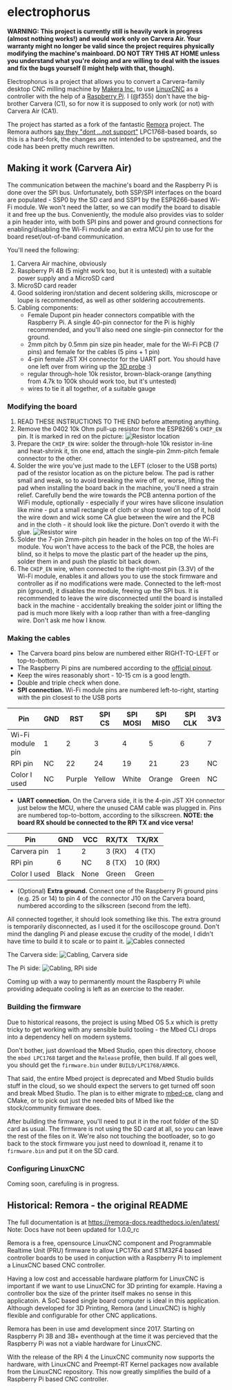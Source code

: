 # electrophorus

**WARNING: This project is currently still is heavily work in progress (almost nothing works!) and would work only on
Carvera Air. Your warranty might no longer be valid since the project requires physically modifying the machine's
mainboard. DO NOT TRY THIS AT HOME unless you understand what you're doing and are willing to deal with the issues and
fix the bugs yourself (I might help with that, though).**

Electrophorus is a project that allows you to convert a Carvera-family desktop CNC milling machine
by [Makera Inc.](https://www.makera.com/)
to use [LinuxCNC](https://linuxcnc.org/) as a controller with the help of
a [Raspberry Pi](https://www.raspberrypi.com/). I (@f355) don't have the big-brother Carvera (C1), so for now it is
supposed to only work (or not) with Carvera Air (CA1).

The project has started as a fork of the fantastic [Remora](https://github.com/scottalford75/Remora) project. The Remora
authors [say they "dont ...not support"](https://github.com/scottalford75/Remora/issues/78#issuecomment-2584956914)
LPC1768-based boards, so this is a hard-fork, the changes are not intended to be upstreamed, and the code has been
pretty much rewritten.

## Making it work (Carvera Air)

The communication between the machine's board and the Raspberry Pi is done over the SPI bus. Unfortunately, both SSP/SPI
interfaces on the board are populated - SSP0 by the SD card and SSP1 by the ESP8266-based Wi-Fi module. We won't need
the latter, so we can modify the board to disable it and free up the bus. Conveniently, the module also provides vias to
solder a pin header into, with both SPI pins and power and ground connections for enabling/disabling the Wi-Fi module
and an extra MCU pin to use for the board reset/out-of-band communication.

You'll need the following:

1. Carvera Air machine, obviously
2. Raspberry Pi 4B (5 might work too, but it is untested) with a suitable power supply and a MicroSD card
3. MicroSD card reader
4. Good soldering iron/station and decent soldering skills, microscope or loupe is recommended, as well as other
   soldering accoutrements.
5. Cabling components:
    * Female Dupont pin header connectors compatible with the Raspberry Pi. A single 40-pin connector for the Pi is
      highly recommended, and you'll also need one single-pin connector for the ground.
    * 2mm pitch by 0.5mm pin size pin header, male for the Wi-Fi PCB (7 pins) and female for the cables (5 pins + 1 pin)
    * 4-pin female JST XH connector for the UART port. You should have one left over from wiring up
      the [3D probe](https://www.instructables.com/Carvera-Touch-Probe-Modifications/) :)
    * regular through-hole 10k resistor, brown-black-orange (anything from 4.7k to 100k should work too, but it's
      untested)
    * wires to tie it all together, of a suitable gauge

### Modifying the board

1. READ THESE INSTRUCTIONS TO THE END before attempting anything.
2. Remove the 0402 10k Ohm pull-up resistor from the ESP8266's `CHIP_EN` pin. It is marked in red on the
   picture: ![Resistor location](images/resistor_location.jpg)
3. Prepare the `CHIP_EN` wire: solder the through-hole 10k resistor in-line and heat-shrink it, tin one end, attach the
   single-pin 2mm-pitch female connector to the other.
4. Solder the wire you've just made to the LEFT (closer to the USB ports) pad of the resistor location as on the
   picture below. The pad is rather small and weak, so to avoid breaking the wire off or, worse, lifting the pad when
   installing the board back in the machine, you'll need a strain relief. Carefully bend the wire towards the PCB
   antenna portion of the WiFi module, optionally - especially if your wires have silicone insulation like mine - put a
   small rectangle of cloth or shop towel on top of it, hold the wire down and wick some CA glue between the wire and
   the PCB and in the cloth - it should look like the picture. Don't overdo it with the
   glue. ![Resistor wire](images/resistor_wire.jpg)
5. Solder the 7-pin 2mm-pitch pin header in the holes on top of the Wi-Fi module. You won't have access to the back of
   the PCB, the holes are blind, so it helps to move the plastic part of the header up the pins, solder them in and push
   the plastic bit back down.
6. The `CHIP_EN` wire, when connected to the right-most pin (3.3V) of the Wi-Fi module, enables it and allows you to use
   the stock firmware and controller as if no modifications were made. Connected to the left-most pin (ground), it
   disables the module, freeing up the SPI bus. It is recommended to leave the wire disconnected until the board is
   installed back in the machine - accidentally breaking the solder joint or lifting the pad is much more likely with a
   loop rather than with a free-dangling wire. Don't ask me how I know.

### Making the cables

* The Carvera board pins below are numbered either RIGHT-TO-LEFT or top-to-bottom.
* The Raspberry Pi pins are numbered according to
  the [official pinout](https://www.raspberrypi.com/documentation/computers/raspberry-pi.html#gpio).
* Keep the wires reasonably short - 10-15 cm is a good length.
* Double and triple check when done.
* **SPI connection.** Wi-Fi module pins are numbered left-to-right, starting with the pin closest to the USB ports

| Pin              | GND | RST    | SPI CS | SPI MOSI | SPI MISO | SPI CLK | 3V3 |
|------------------|-----|--------|--------|----------|----------|---------|-----|
| Wi-Fi module pin | 1   | 2      | 3      | 4        | 5        | 6       | 7   |
| RPi pin          | NC  | 22     | 24     | 19       | 21       | 23      | NC  |
| Color I used     | NC  | Purple | Yellow | White    | Orange   | Green   | NC  |

* **UART connection.** On the Carvera side, it is the 4-pin JST XH connector just below the MCU, where the unused CAM
  cable was plugged in. Pins are numbered top-to-bottom, according to the silkscreen. **NOTE: the board RX should be
  connected to the RPi TX and vice versa!**

| Pin          | GND   | VCC  | RX/TX  | TX/RX   |
|--------------|-------|------|--------|---------|
| Carvera pin  | 1     | 2    | 3 (RX) | 4 (TX)  |
| RPi pin      | 6     | NC   | 8 (TX) | 10 (RX) |
| Color I used | Black | None | Green  | Green   |

* (Optional) **Extra ground.** Connect one of the Raspberry Pi ground pins (e.g. 25 or 14) to pin 4 of the connector
  J10 on the Carvera board, numbered according to the silkscreen (second from the left).

All connected together, it should look something like this. The extra ground is temporarily disconnected, as I used it
for the oscilloscope ground. Don't mind the dangling Pi and please excuse the crudity of the model, I didn't have time
to build it to scale or to paint it. ![Cables connected](images/cables_connected.jpg)

The Carvera side: ![Cabling, Carvera side](images/cabling_carvera_side.jpg)

The Pi side: ![Cabling, RPi side](images/cabling_pi_side.jpg)

Coming up with a way to permanently mount the Raspberry Pi while providing adequate cooling is left as an exercise to
the reader.

### Building the firmware

Due to historical reasons, the project is using Mbed OS 5.x which is pretty tricky to get working with any sensible
build tooling - the Mbed CLI drops into a dependency hell on modern systems.

Don't bother, just download the Mbed Studio, open this directory, choose the `mbed LPC1768` target and the `Release`
profile, then build. If all goes well, you should get the `firmware.bin` under `BUILD/LPC1768/ARMC6`.

That said, the entire Mbed project is deprecated and Mbed Studio builds stuff in the cloud, so we should expect the
servers to get turned off soon and break Mbed Studio. The plan is to either migrate
to [mbed-ce](https://github.com/mbed-ce), clang and CMake, or to pick out just the needed bits of Mbed like the
stock/community firmware does.

After building the firmware, you'll need to put it in the root folder of the SD card as usual. The firmware is not using
the SD card at all, so you can leave the rest of the files on it. We're also not touching the bootloader, so to go back
to the stock firmware you just need to download it, rename it to `firmware.bin` and put it on the SD card.

### Configuring LinuxCNC

Coming soon, carefuling is in progress.

## Historical: Remora - the original README

The full documentation is at <https://remora-docs.readthedocs.io/en/latest/>
Note: Docs have not been updated for 1.0.0_rc

Remora is a free, opensource LinuxCNC component and Programmable Realtime Unit (PRU) firmware to allow LPC176x and
STM32F4 based controller boards to be used in conjuction with a Raspberry Pi to implement a LinuxCNC based CNC
controller.

Having a low cost and accessable hardware platform for LinuxCNC is important if we want to use LinuxCNC for 3D printing
for example. Having a controller box the size of the printer itself makes no sense in this applicatoin. A SoC based
single board computer is ideal in this application. Although developed for 3D Printing, Remora (and LinuxCNC) is highly
flexible and configurable for other CNC applications.

Remora has been in use amd development since 2017. Starting on Raspberry Pi 3B and 3B+ eventhough at the time it was
percieved that the Raspberry Pi was not a viable hardware for LinuxCNC.

With the release of the RPi 4 the LinuxCNC community now supports the hardware, with LinuxCNC and Preempt-RT Kernel
packages now available from the LinuxCNC repository. This now greatly simplifies the build of a Raspberry Pi based CNC
controller.
